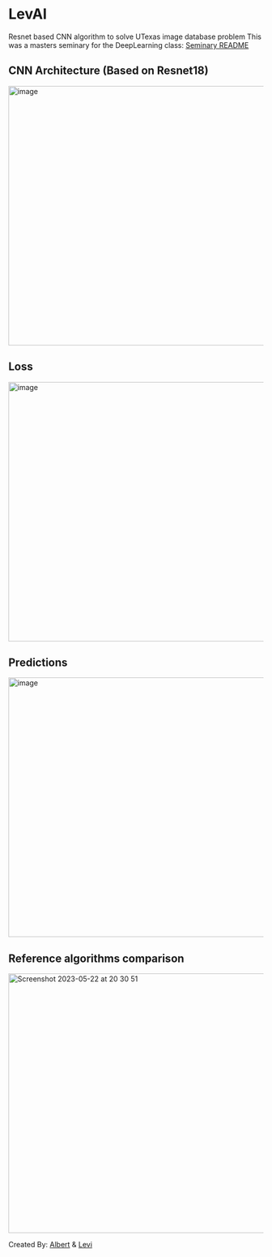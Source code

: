 # LevAI
Resnet based CNN algorithm to solve UTexas image database problem
This was a masters seminary for the DeepLearning class:
[Seminary README](https://github.com/sauloafoliveira/ppgcc/blob/main/classes/deep_learning/2023_1/cnn-live-assignment.md?authuser=0)

## CNN Architecture (Based on Resnet18)
<img width="512" alt="image" src="https://github.com/AlbertQueiroz/LevAI/assets/43816241/336d8f04-52ee-480c-bdd7-7d4da24ae90e)3"> 

## Loss
<img width="512" alt="image" src="https://github.com/AlbertQueiroz/LevAI/assets/43816241/86883c3b-625b-4cab-844a-29612818fda3"> 

## Predictions
<img width="512" alt="image" src="https://github.com/AlbertQueiroz/LevAI/assets/43816241/7e8763c7-1fc8-45a1-aa86-56977994ab88">

## Reference algorithms comparison
<img width="512" alt="Screenshot 2023-05-22 at 20 30 51" src="https://github.com/AlbertQueiroz/LevAI/assets/43816241/0ec2137a-aa32-44ca-9a0c-4679b739fda7">

Created By: [Albert](https://github.com/AlbertQueiroz) & [Levi](https://github.com/LeviCC8)
